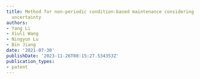 ```yaml
---
title: Method for non-periodic condition-based maintenance considering inspection
  uncertainty
authors:
- Yang Li
- Xiuli Wang
- Ningyun Lu
- Bin Jiang
date: '2021-07-30'
publishDate: '2023-11-26T08:15:27.534353Z'
publication_types:
- patent
---
```


